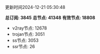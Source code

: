 更新时间2024-12-21 05:30:48

**总订阅: 3845**
**总节点: 41348**
**有效节点: 18808**
- v2ray节点: 12678
- trojan节点: 3051
- ss节点: 3053
- ssr节点: 26
